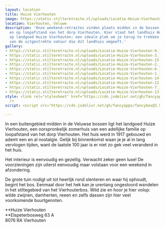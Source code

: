 ```yaml
---
layout: location
title: Huize Vierhouten
image: https://static.stilteretraite.nl/uploads/Locatie-Huize-Vierhouten-15.jpg
location: Vierhouten, Veluwe
description: 'Onze weekend-retraites vinden plaats midden in de bossen in het buitengebied
  en op loopafstand van het dorp Vierhouten. Hier staat het landhuis Huize Vierhouten,
  op landgoed Huize Vierhouten: een ideale plek om je terug te trekken en te genieten
  van de uitgestrekte natuur die dit landhuis omgeeft.'
gallery:
- https://static.stilteretraite.nl/uploads/Locatie-Huize-Vierhouten-0.jpg
- https://static.stilteretraite.nl/uploads/Locatie-Huize-Vierhouten-3.jpg
- https://static.stilteretraite.nl/uploads/Locatie-Huize-Vierhouten-15.jpg
- https://static.stilteretraite.nl/uploads/Locatie-Huize-Vierhouten-2.jpg
- https://static.stilteretraite.nl/uploads/Locatie-Huize-Vierhouten-6.jpg
- https://static.stilteretraite.nl/uploads/Locatie-Huize-Vierhouten-1.jpg
- https://static.stilteretraite.nl/uploads/Locatie-Huize-Vierhouten-14.jpg
- https://static.stilteretraite.nl/uploads/Locatie-Huize-Vierhouten-12.jpg
- https://static.stilteretraite.nl/uploads/Locatie-Huize-Vierhouten-7.jpg
- https://static.stilteretraite.nl/uploads/Locatie-Huize-Vierhouten-13.jpg
style: <link rel="stylesheet" href="https://cdn.jsdelivr.net/gh/fancyapps/fancybox@3.5.7/dist/jquery.fancybox.min.css"
  />
script: <script src="https://cdn.jsdelivr.net/gh/fancyapps/fancybox@3.5.7/dist/jquery.fancybox.min.js"></script>

---
```

In een buitengebied midden in de Veluwse bossen ligt het landgoed Huize Vierhouten, een oorspronkelijk zomerhuis van een adellijke familie op loopafstand van het dorp Vierhouten. Het huis werd in 1917 gebouwd en ademt een en al nostalgie. Gelijk bij binnenkomst waan je je al in lang vervlogen tijden, want de laatste 100 jaar is er niet zo gek veel veranderd in het huis. 

  
Het interieur is eenvoudig en gezellig. Verwacht zeker geen luxe! De voorzieningen zijn uiterst eenvoudig maar volstaan voor een weekend in afzondering.   

De grote tuin nodigt uit tot heerlijk rond slenteren en waar hij ophoudt, begint het bos. Eenmaal door het hek kan je urenlang ongestoord wandelen in het stiltegebied van het Vierhouterbos. Wild zie en hoor je hier volop: wilde zwijnen, damherten, reeen en zelfs dassen zijn hier veel voorkomende buurtgenoten.

**Huize Vierhouten   
**Elspeterbosweg 63 A  
8076 RA Vierhouten